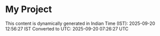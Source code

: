 # My Project

This content is dynamically generated in Indian Time (IST): 2025-09-20 12:56:27 IST
Converted to UTC: 2025-09-20 07:26:27 UTC
